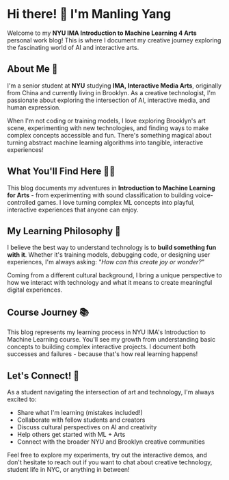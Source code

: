 # Hi there! 👋 I'm Manling Yang

Welcome to my **NYU IMA Introduction to Machine Learning 4 Arts** personal work blog! This is where I document my creative journey exploring the fascinating world of AI and interactive arts.

## About Me 🌟

I'm a senior student at **NYU** studying **IMA, Interactive Media Arts**, originally from China and currently living in Brooklyn. As a creative technologist, I'm passionate about exploring the intersection of AI, interactive media, and human expression.

When I'm not coding or training models, I love exploring Brooklyn's art scene, experimenting with new technologies, and finding ways to make complex concepts accessible and fun. There's something magical about turning abstract machine learning algorithms into tangible, interactive experiences!

## What You'll Find Here 🎨🤖

This blog documents my adventures in **Introduction to Machine Learning for Arts** - from experimenting with sound classification to building voice-controlled games. I love turning complex ML concepts into playful, interactive experiences that anyone can enjoy.

## My Learning Philosophy 💭

I believe the best way to understand technology is to **build something fun with it**. Whether it's training models, debugging code, or designing user experiences, I'm always asking: *"How can this create joy or wonder?"*

Coming from a different cultural background, I bring a unique perspective to how we interact with technology and what it means to create meaningful digital experiences.


## Course Journey 📚

This blog represents my learning process in NYU IMA's Introduction to Machine Learning course. You'll see my growth from understanding basic concepts to building complex interactive projects. I document both successes and failures - because that's how real learning happens!

## Let's Connect! 🌟

As a student navigating the intersection of art and technology, I'm always excited to:
- Share what I'm learning (mistakes included!)
- Collaborate with fellow students and creators
- Discuss cultural perspectives on AI and creativity
- Help others get started with ML + Arts
- Connect with the broader NYU and Brooklyn creative communities

Feel free to explore my experiments, try out the interactive demos, and don't hesitate to reach out if you want to chat about creative technology, student life in NYC, or anything in between!
